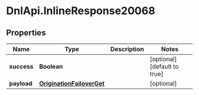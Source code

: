 # DnlApi.InlineResponse20068

## Properties
Name | Type | Description | Notes
------------ | ------------- | ------------- | -------------
**success** | **Boolean** |  | [optional] [default to true]
**payload** | [**OriginationFailoverGet**](OriginationFailoverGet.md) |  | [optional] 


